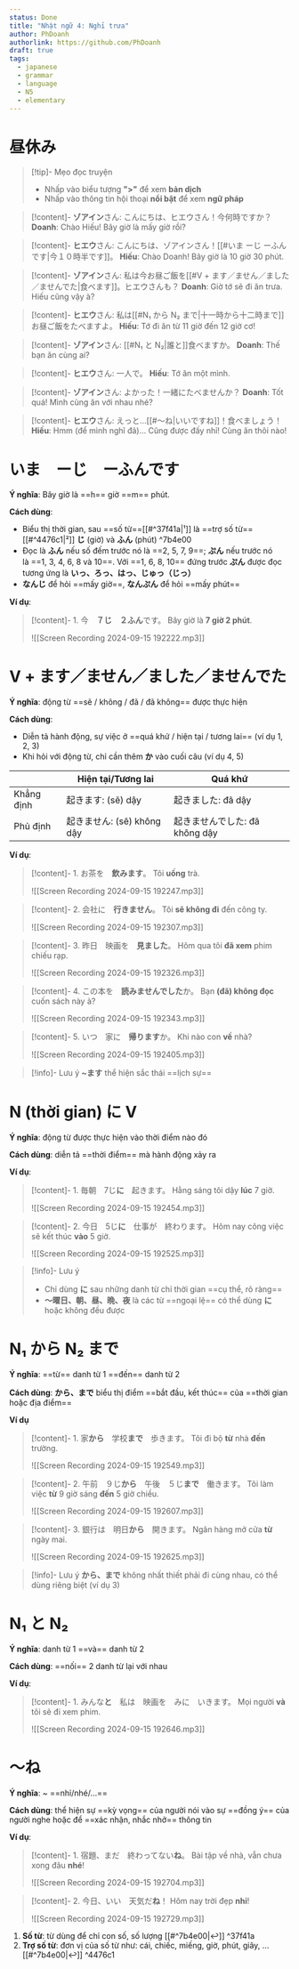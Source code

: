 ```yaml
---
status: Done
title: "Nhật ngữ 4: Nghỉ trưa"
author: PhDoanh
authorlink: https://github.com/PhDoanh
draft: true
tags:
  - japanese
  - grammar
  - language
  - N5
  - elementary
---
```

# 昼休み
> [!tip]- Mẹo đọc truyện
> - Nhấp vào biểu tượng **">"** để xem **bản dịch**
> - Nhấp vào thông tin hội thoại **nổi bật** để xem **ngữ pháp**

> [!content]- **ゾアイン**さん: こんにちは、ヒエウさん！今何時ですか？
> **Doanh**: Chào Hiếu! Bây giờ là mấy giờ rồi?

> [!content]- **ヒエウ**さん: こんにちは、ゾアインさん！[[#いま ーじ ーふんです|今１０時半です]]。
> **Hiếu**: Chào Doanh! Bây giờ là 10 giờ 30 phút.

> [!content]- **ゾアイン**さん: 私は今お昼ご飯を[[#V + ます／ません／ました／ませんでた|食べます]]。ヒエウさんも？
> **Doanh**: Giờ tớ sẽ đi ăn trưa. Hiếu cũng vậy à?

> [!content]- **ヒエウ**さん: 私は[[#N₁ から N₂ まで|十一時から十二時まで]]お昼ご飯をたべますよ。
> **Hiếu**:  Tớ đi ăn từ 11 giờ đến 12 giờ cơ!

> [!content]- **ゾアイン**さん: [[#N₁ と N₂|誰と]]食べますか。
> **Doanh**: Thế bạn ăn cùng ai?

> [!content]- **ヒエウ**さん: 一人で。
> **Hiếu**: Tớ ăn một mình.

> [!content]- **ゾアイン**さん: よかった！一緒にたべませんか？
> **Doanh**: Tốt quá! Mình cùng ăn với nhau nhé?

> [!content]- **ヒエウ**さん: えっと…[[#～ね|いいですね]]！食べましょう！
> **Hiếu**: Hmm (để mình nghĩ đã)... Cũng được đấy nhỉ! Cùng ăn thôi nào!

# いま　ーじ　ーふんです
**Ý nghĩa**: Bây giờ là ==h== giờ ==m== phút.

**Cách dùng**:
- Biểu thị thời gian, sau ==số từ==[[#^37f41a|¹]] là ==trợ số từ==[[#^4476c1|²]] **じ** (giờ) và **ふん** (phút) ^7b4e00
- Đọc là **ふん** nếu số đếm trước nó là ==2, 5, 7, 9==; **ぷん** nếu trước nó là ==1, 3, 4, 6, 8 và 10==. Với ==1, 6, 8, 10== đứng trước **ぷん** được đọc tương ứng là **いっ、ろっ、はっ、じゅっ（じっ）**
- **なんじ** để hỏi ==mấy giờ==, **なんぷん** để hỏi ==mấy phút==

**Ví dụ**:
> [!content]- 1\. 今　**７じ　２ふん**です。
> Bây giờ là **7 giờ 2 phút**.
> 
> ![[Screen Recording 2024-09-15 192222.mp3]]

# V + ます／ません／ました／ませんでた
**Ý nghĩa**: động từ ==sẽ / không / đã / đã không== được thực hiện

**Cách dùng**:
- Diễn tả hành động, sự việc ở ==quá khứ / hiện tại / tương lai== (ví dụ 1, 2, 3)
- Khi hỏi với động từ, chỉ cần thêm **か** vào cuối câu (ví dụ 4, 5)

|            | Hiện tại/Tương lai<br> | Quá khứ<br>            |
| :--------- | ---------------------- | ---------------------- |
| Khẳng định | 起きます: (sẽ) dậy         | 起きました: đã dậy          |
| Phủ định   | 起きません: (sẽ) không dậy  | 起きませんでした: đã không dậy |

**Ví dụ**:
> [!content]- 1\. お茶を　**飲みます**。
> Tôi **uống** trà.
> 
> ![[Screen Recording 2024-09-15 192247.mp3]]

> [!content]- 2\. 会社に　**行きません**。
> Tôi **sẽ không đi** đến công ty.
> 
> ![[Screen Recording 2024-09-15 192307.mp3]]

> [!content]- 3\. 昨日　映画を　**見ました**。
> Hôm qua tôi **đã xem** phim chiếu rạp.
> 
> ![[Screen Recording 2024-09-15 192326.mp3]]

> [!content]- 4\. この本を　**読みませんでした**か。
> Bạn **(đã) không đọc** cuốn sách này à?
> 
> ![[Screen Recording 2024-09-15 192343.mp3]]

> [!content]- 5\. いつ　家に　**帰ります**か。
> Khi nào con **về** nhà?
> 
> ![[Screen Recording 2024-09-15 192405.mp3]]

> [!info]- Lưu ý
> **~ます** thể hiện sắc thái ==lịch sự==

# N (thời gian) に V
**Ý nghĩa**: động từ được thực hiện vào thời điểm nào đó

**Cách dùng**: diễn tả ==thời điểm== mà hành động xảy ra

**Ví dụ**:
> [!content]- 1\. 毎朝　7じ**に**　起きます。
> Hằng sáng tôi dậy **lúc** 7 giờ.
> 
> ![[Screen Recording 2024-09-15 192454.mp3]]

> [!content]- 2\. 今日　5じ**に**　仕事が　終わります。
> Hôm nay công việc sẽ kết thúc **vào** 5 giờ.
> 
> ![[Screen Recording 2024-09-15 192525.mp3]]

> [!info]- Lưu ý
> - Chỉ dùng **に** sau những danh từ chỉ thời gian ==cụ thể, rõ ràng==
> - **～曜日、朝、昼、晩、夜** là các từ ==ngoại lệ== có thể dùng **に** hoặc không đều được

# N₁ から N₂ まで
**Ý nghĩa**: ==từ== danh từ 1 ==đến== danh từ 2

**Cách dùng**: **から、まで** biểu thị điểm ==bắt đầu, kết thúc== của ==thời gian hoặc địa điểm==

**Ví dụ**
> [!content]- 1\. 家**から**　学校**まで**　歩きます。
> Tôi đi bộ **từ** nhà **đến** trường.
> 
> ![[Screen Recording 2024-09-15 192549.mp3]]

> [!content]- 2\. 午前　９じ**から**　午後　５じ**まで**　働きます。
> Tôi làm việc **từ** 9 giờ sáng **đến** 5 giờ chiều.
> 
> ![[Screen Recording 2024-09-15 192607.mp3]]

> [!content]- 3\. 銀行は　明日**から**　開きます。
> Ngân hàng mở cửa **từ** ngày mai.
> 
> ![[Screen Recording 2024-09-15 192625.mp3]]

> [!info]- Lưu ý
> **から、まで** không nhất thiết phải đi cùng nhau, có thể dùng riêng biệt (ví dụ 3)

# N₁ と N₂
**Ý nghĩa**: danh từ 1 ==và== danh từ 2 

**Cách dùng**: ==nối== 2 danh từ lại với nhau

**Ví dụ**: 
> [!content]- 1\. みんな**と**　私は　映画を　みに　いきます。
> Mọi người **và** tôi sẽ đi xem phim.
> 
> ![[Screen Recording 2024-09-15 192646.mp3]]

# ～ね
**Ý nghĩa**: ~ ==nhỉ/nhé/...==

**Cách dùng**: thể hiện sự ==kỳ vọng== của người nói vào sự ==đồng ý== của người nghe hoặc để ==xác nhận, nhắc nhở== thông tin

**Ví dụ**:
> [!content]- 1\. 宿題、まだ　終わってない**ね**。
> Bài tập về nhà, vẫn chưa xong đâu **nhé**!
> 
> ![[Screen Recording 2024-09-15 192704.mp3]]

> [!content]- 2\. 今日、いい　天気だ**ね**！
> Hôm nay trời đẹp **nhỉ**!
> 
> ![[Screen Recording 2024-09-15 192729.mp3]]

1. **Số từ**: từ dùng để chỉ con số, số lượng [[#^7b4e00|↩️]] ^37f41a
2. **Trợ số từ**: đơn vị của số từ như: cái, chiếc, miếng, giờ, phút, giây, ... [[#^7b4e00|↩️]] ^4476c1

